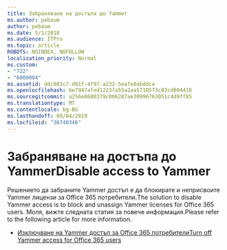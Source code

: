 ```yaml
---
title: Забраняване на достъпа до Yammer
ms.author: pebaum
author: pebaum
ms.date: 5/1/2018
ms.audience: ITPro
ms.topic: article
ROBOTS: NOINDEX, NOFOLLOW
localization_priority: Normal
ms.custom:
- "722"
- "6000004"
ms.assetid: ddc083c7-d01f-4f97-a232-5eafe8abddce
ms.openlocfilehash: 6e7947afed1223fa55a2aa5710573c03cd804416
ms.sourcegitcommit: a256e8680379c006287ae30996763051c4d9ff85
ms.translationtype: MT
ms.contentlocale: bg-BG
ms.lasthandoff: 09/04/2019
ms.locfileid: "36740346"
---
```

# <a name="disable-access-to-yammer"></a><span data-ttu-id="a9d00-102">Забраняване на достъпа до Yammer</span><span class="sxs-lookup"><span data-stu-id="a9d00-102">Disable access to Yammer</span></span>

<span data-ttu-id="a9d00-103">Решението да забраните Yammer достъп е да блокирате и неприсвоите Yammer лицензи за Office 365 потребители.</span><span class="sxs-lookup"><span data-stu-id="a9d00-103">The solution to disable Yammer access is to block and unassign Yammer licenses for Office 365 users.</span></span> <span data-ttu-id="a9d00-104">Моля, вижте следната статия за повече информация.</span><span class="sxs-lookup"><span data-stu-id="a9d00-104">Please refer to the following article for more information.</span></span>
  
- [<span data-ttu-id="a9d00-105">Изключване на Yammer достъп за Office 365 потребители</span><span class="sxs-lookup"><span data-stu-id="a9d00-105">Turn off Yammer access for Office 365 users</span></span>](https://docs.microsoft.com/yammer/manage-yammer-users/turn-off-user-access)
